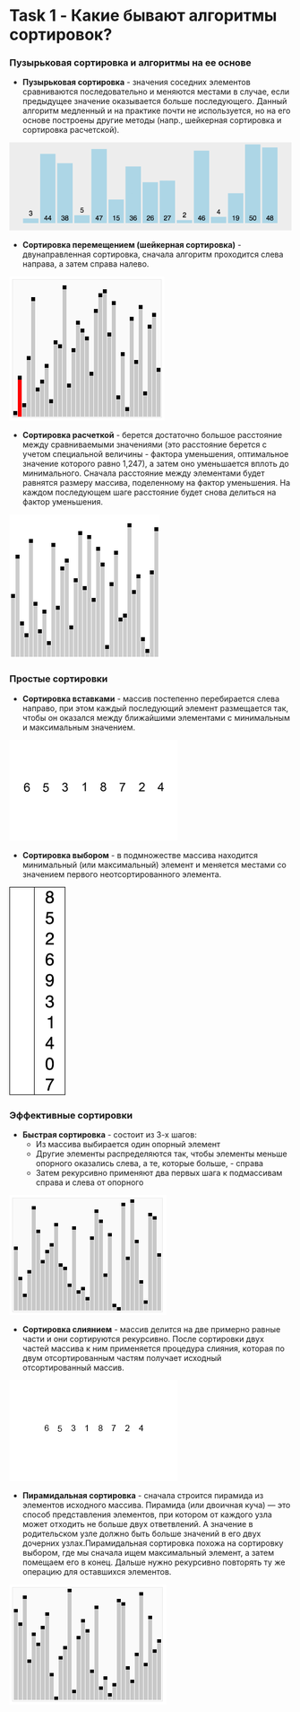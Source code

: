 # Task 1 - Какие бывают алгоритмы сортировок?

### Пузырьковая сортировка и алгоритмы на ее основе

- **Пузырьковая сортировка** - значения соседних элементов сравниваются последовательно и меняются местами в случае, если предыдущее значение оказывается больше последующего. Данный алгоритм медленный и на практике почти не используется, но на его основе построены другие методы (напр., шейкерная сортировка и сортировка расчетской).

![Пузырьковая сортировка](./images/1_1.gif)

- **Сортировка перемещением (шейкерная сортировка)** - двунаправленная сортировка, сначала алгоритм проходится слева направа, а затем справа налево.

![Шейкерная сортировка](./images/1_2.gif)

- **Сортировка расчеткой** - берется достаточно большое расстояние между сравниваемыми значениями (это расстояние берется с учетом специальной величины - фактора уменьшения, оптимальное значение которого равно 1,247), а затем оно уменьшается вплоть до минимального. Сначала расстояние между элементами будет равнятся размеру массива, поделенному на фактор уменьшения. На каждом последующем шаге расстояние будет снова делиться на фактор уменьшения.

![Сортирока расческой](./images/1_3.gif)

### Простые сортировки

- **Сортировка вставками** - массив постепенно перебирается слева направо, при этом каждый последующий элемент размещается так, чтобы он оказался между ближайшими элементами с минимальным и максимальным значением. 

![Сортировка вставками](./images/2_1.gif)

- **Сортировка выбором** - в подмножестве массива находится минимальный (или максимальный) элемент и меняется местами со значением первого неотсортированного элемента.

![Сортировка выбором](./images/2_2.gif)

### Эффективные сортировки

- **Быстрая сортировка** - состоит из 3-х шагов:
  + Из массива выбирается один опорный элемент
  + Другие элементы распределяются так, чтобы элементы меньше опорного оказались слева, а те, которые больше, - справа
  + Затем рекурсивно применяют два первых шага к подмассивам справа и слева от опорного

![Быстрая сортировка](./images/3_1.gif)

- **Сортировка слиянием** - массив делится на две примерно равные части и они сортируются рекурсивно. После сортировки двух частей массива к ним применяется процедура слияния, которая по двум отсортированным частям получает исходный отсортированный массив.

![Сортировка слиянием](./images/3_2.gif)

- **Пирамидальная сортировка** - сначала строится пирамида из элементов исходного массива. Пирамида (или двоичная куча) — это способ представления элементов, при котором от каждого узла может отходить не больше двух ответвлений. А значение в родительском узле должно быть больше значений в его двух дочерних узлах.Пирамидальная сортировка похожа на сортировку выбором, где мы сначала ищем максимальный элемент, а затем помещаем его в конец. Дальше нужно рекурсивно повторять ту же операцию для оставшихся элементов.

![Пирамидальная сортировка](./images/3_3.gif)
